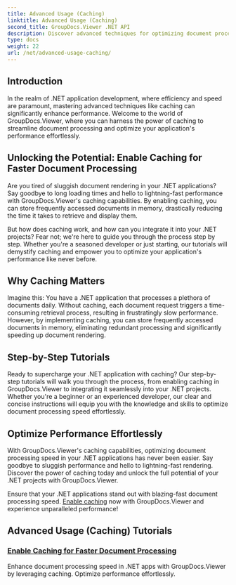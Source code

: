 ```yaml
---
title: Advanced Usage (Caching)
linktitle: Advanced Usage (Caching)
second_title: GroupDocs.Viewer .NET API
description: Discover advanced techniques for optimizing document processing speed in .NET applications with GroupDocs.Viewer. Learn how to enable caching for faster performance now!
type: docs
weight: 22
url: /net/advanced-usage-caching/
---
```


## Introduction

In the realm of .NET application development, where efficiency and speed are paramount, mastering advanced techniques like caching can significantly enhance performance. Welcome to the world of GroupDocs.Viewer, where you can harness the power of caching to streamline document processing and optimize your application's performance effortlessly.

## Unlocking the Potential: Enable Caching for Faster Document Processing

Are you tired of sluggish document rendering in your .NET applications? Say goodbye to long loading times and hello to lightning-fast performance with GroupDocs.Viewer's caching capabilities. By enabling caching, you can store frequently accessed documents in memory, drastically reducing the time it takes to retrieve and display them.

But how does caching work, and how can you integrate it into your .NET projects? Fear not; we're here to guide you through the process step by step. Whether you're a seasoned developer or just starting, our tutorials will demystify caching and empower you to optimize your application's performance like never before.

## Why Caching Matters

Imagine this: You have a .NET application that processes a plethora of documents daily. Without caching, each document request triggers a time-consuming retrieval process, resulting in frustratingly slow performance. However, by implementing caching, you can store frequently accessed documents in memory, eliminating redundant processing and significantly speeding up document rendering.

## Step-by-Step Tutorials

Ready to supercharge your .NET application with caching? Our step-by-step tutorials will walk you through the process, from enabling caching in GroupDocs.Viewer to integrating it seamlessly into your .NET projects. Whether you're a beginner or an experienced developer, our clear and concise instructions will equip you with the knowledge and skills to optimize document processing speed effortlessly.

## Optimize Performance Effortlessly

With GroupDocs.Viewer's caching capabilities, optimizing document processing speed in your .NET applications has never been easier. Say goodbye to sluggish performance and hello to lightning-fast rendering. Discover the power of caching today and unlock the full potential of your .NET projects with GroupDocs.Viewer.

Ensure that your .NET applications stand out with blazing-fast document processing speed. [Enable caching](./enable-caching/) now with GroupDocs.Viewer and experience unparalleled performance!

## Advanced Usage (Caching) Tutorials
### [Enable Caching for Faster Document Processing](./enable-caching/)
Enhance document processing speed in .NET apps with GroupDocs.Viewer by leveraging caching. Optimize performance effortlessly.